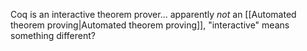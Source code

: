 Coq is an interactive theorem prover... apparently *not* an [[Automated theorem proving|Automated theorem proving]], "interactive" means something different?